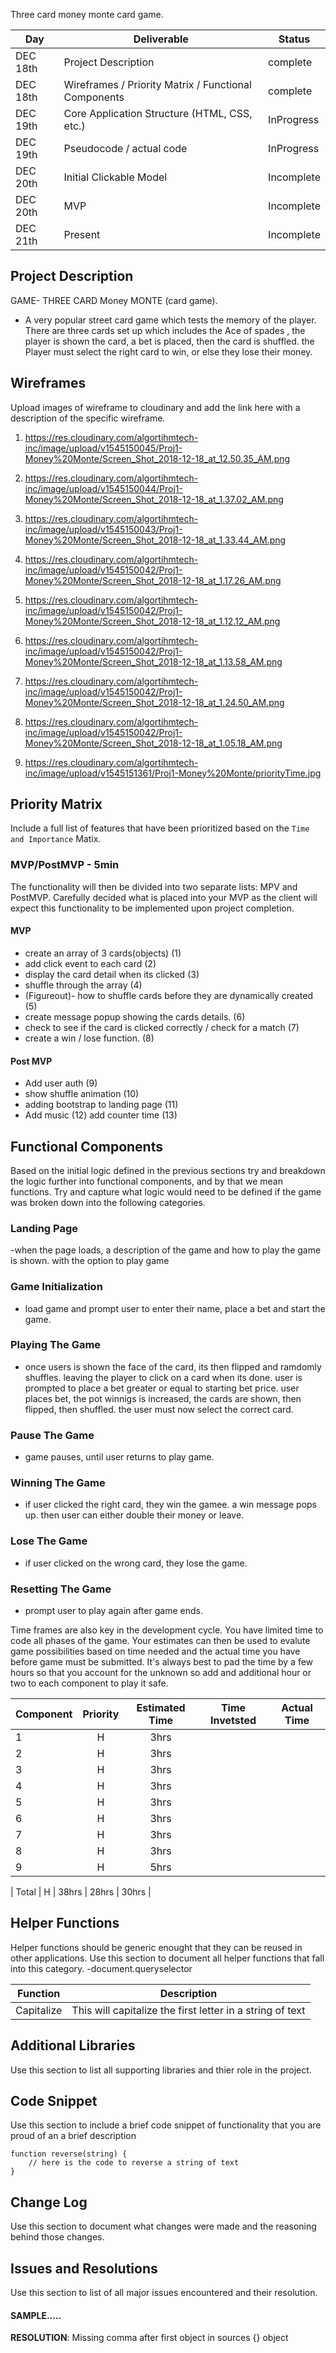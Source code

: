 Three card money monte card game.

|  Day | Deliverable | Status
|---|---| ---|
|DEC 18th| Project Description | complete
|DEC 18th| Wireframes / Priority Matrix / Functional Components | complete
|DEC 19th| Core Application Structure (HTML, CSS, etc.) | InProgress
|DEC 19th| Pseudocode / actual code | InProgress
|DEC 20th| Initial Clickable Model  | Incomplete
|DEC 20th| MVP | Incomplete
|DEC 21th| Present | Incomplete


## Project Description
GAME- THREE CARD Money MONTE (card game).
- A very popular street card game which tests the memory of the player. There are three cards set up which includes the Ace of spades ,
the player is shown the card, a bet is placed, then the card is shuffled. the Player must select the right card to
win, or else they lose their money.

## Wireframes

Upload images of wireframe to cloudinary and add the link here with a description of the specific wireframe.
1) https://res.cloudinary.com/algortihmtech-inc/image/upload/v1545150045/Proj1-Money%20Monte/Screen_Shot_2018-12-18_at_12.50.35_AM.png

2) https://res.cloudinary.com/algortihmtech-inc/image/upload/v1545150044/Proj1-Money%20Monte/Screen_Shot_2018-12-18_at_1.37.02_AM.png

3) https://res.cloudinary.com/algortihmtech-inc/image/upload/v1545150043/Proj1-Money%20Monte/Screen_Shot_2018-12-18_at_1.33.44_AM.png

4) https://res.cloudinary.com/algortihmtech-inc/image/upload/v1545150042/Proj1-Money%20Monte/Screen_Shot_2018-12-18_at_1.17.26_AM.png

5) https://res.cloudinary.com/algortihmtech-inc/image/upload/v1545150042/Proj1-Money%20Monte/Screen_Shot_2018-12-18_at_1.12.12_AM.png

6) https://res.cloudinary.com/algortihmtech-inc/image/upload/v1545150042/Proj1-Money%20Monte/Screen_Shot_2018-12-18_at_1.13.58_AM.png

7) https://res.cloudinary.com/algortihmtech-inc/image/upload/v1545150042/Proj1-Money%20Monte/Screen_Shot_2018-12-18_at_1.24.50_AM.png

8) https://res.cloudinary.com/algortihmtech-inc/image/upload/v1545150042/Proj1-Money%20Monte/Screen_Shot_2018-12-18_at_1.05.18_AM.png

9) https://res.cloudinary.com/algortihmtech-inc/image/upload/v1545151361/Proj1-Money%20Monte/priorityTime.jpg


## Priority Matrix

Include a full list of features that have been prioritized based on the `Time and Importance` Matix.  

### MVP/PostMVP - 5min

The functionality will then be divided into two separate lists: MPV and PostMVP.  Carefully decided what is placed into your MVP as the client will expect this functionality to be implemented upon project completion.  

#### MVP 

- create an array of  3 cards(objects) (1)
- add click event to each card          (2)
- display the card detail when its clicked    (3)
- shuffle through the array                (4)
- (Figureout)- how to shuffle cards before they are dynamically created  (5)
- create message popup showing the cards details. 	(6)
- check to see if the card is clicked correctly	/ check for a match	(7)
- create a win / lose function.				(8)

#### Post MVP
- Add user auth						(9)
- show shuffle animation				(10)
- adding bootstrap to landing page		         (11)
- Add music 						(12)
add counter time 						(13)


## Functional Components

Based on the initial logic defined in the previous sections try and breakdown the logic further into functional components, and by that we mean functions.  Try and capture what logic would need to be defined if the game was broken down into the following categories.

### Landing Page 
-when the page loads, a description of the game and how to play the game is shown. with the option to play game

### Game Initialization	
- load game and prompt user to enter their name, place a bet and start the game.

### Playing The Game 
- once users is shown the face of the card, its then flipped and ramdomly shuffles. leaving the player to click on a card when its done. 
user is prompted to place a bet greater or equal to starting bet price. 
user places bet, the pot winnigs is increased, the cards are shown, then flipped, then shuffled. the user must now select the correct card.

### Pause The Game 
- game pauses, until user returns to play game.

### Winning The Game
- if user clicked the right card, they win the gamee.
a win message pops up. then user can either double their money or leave.

### Lose The Game
- if user clicked on the wrong card, they lose the game.

### Resetting The Game
- prompt user to play again after game ends.

Time frames are also key in the development cycle.  You have limited time to code all phases of the game.  Your estimates can then be used to evalute game possibilities based on time needed and the actual time you have before game must be submitted. It's always best to pad the time by a few hours so that you account for the unknown so add and additional hour or two to each component to play it safe.

| Component 		| Priority 	| Estimated Time 	| Time Invetsted 	| Actual Time |
| --- |			 :---: |  	 :---: |	        :---: | 		:---: |
| 1	 		| H 		| 3hrs			|	 		| 	 |
| 2		 	| H 		| 3hrs			| 			| 	 |
| 3		 	| H 		| 3hrs			| 			| 	 |
| 4		 	| H 		| 3hrs			| 	 		| 	 |
| 5		 	| H 		| 3hrs			| 			| 	 |
| 6		 	| H 		| 3hrs			| 	 		| 	 |
| 7		 	| H 		| 3hrs			| 			| 	 |
| 8		 	| H 		| 3hrs			|  			|        |
| 9		 	| H 		| 5hrs			| 			|	 |





| Total 		| H 		| 38hrs			| 28hrs 			| 30hrs |

## Helper Functions
Helper functions should be generic enought that they can be reused in other applications. Use this section to document all helper functions that fall into this category.
-document.queryselector



| Function | Description | 
| --- | :---: |  
| Capitalize | This will capitalize the first letter in a string of text | 

## Additional Libraries
 Use this section to list all supporting libraries and thier role in the project. 

## Code Snippet

Use this section to include a brief code snippet of functionality that you are proud of an a brief description  

```
function reverse(string) {
	// here is the code to reverse a string of text
}
```

## Change Log
 Use this section to document what changes were made and the reasoning behind those changes.  

## Issues and Resolutions
 Use this section to list of all major issues encountered and their resolution.

#### SAMPLE.....
**RESOLUTION**: Missing comma after first object in sources {} object

